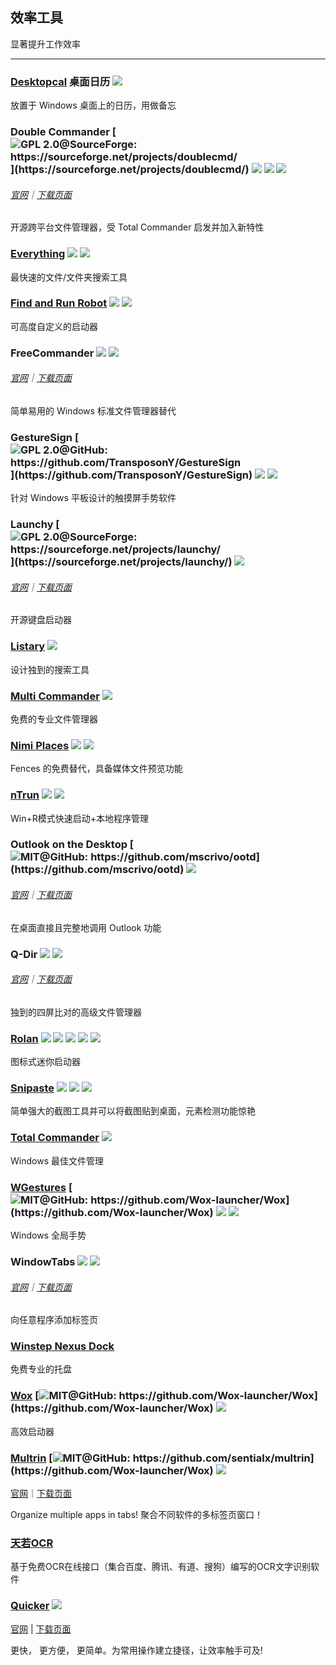 ## 效率工具

显著提升工作效率

---

### [Desktopcal](http://www.desktopcal.com/) 桌面日历 ![](../assets/earth-globe.png)

放置于 Windows 桌面上的日历，用做备忘

### Double Commander [![](../assets/open-source-icon.png "GPL 2.0@SourceForge: https://sourceforge.net/projects/doublecmd/")](https://sourceforge.net/projects/doublecmd/) ![](../assets/earth-globe.png) ![](../assets/usb.png) ![](../assets/multi_platform.png)

###### [官网](https://doublecmd.sourceforge.io/)｜[下载页面](https://sourceforge.net/p/doublecmd/wiki/Download/)

开源跨平台文件管理器，受 Total Commander 启发并加入新特性

### [Everything](http://www.voidtools.com/) ![](../assets/earth-globe.png) ![](../assets/usb.png)

最快速的文件/文件夹搜索工具

### [Find and Run Robot](https://www.donationcoder.com/Software/Mouser/findrun/) ![](../assets/united-states.png) ![](../assets/usb.png)

可高度自定义的启动器

### FreeCommander ![](../assets/earth-globe.png) ![](../assets/usb.png)

###### [官网](http://freecommander.com/en/summary/)｜[下载页面](http://freecommander.com/en/downloads/)

简单易用的 Windows 标准文件管理器替代

### GestureSign [![](../assets/open-source-icon.png "GPL 2.0@GitHub: https://github.com/TransposonY/GestureSign")](https://github.com/TransposonY/GestureSign) ![](../assets/china.png)  ![](../assets/united-states.png)

针对 Windows 平板设计的触摸屏手势软件

### Launchy [![](../assets/open-source-icon.png "GPL 2.0@SourceForge: https://sourceforge.net/projects/launchy/")](https://sourceforge.net/projects/launchy/) ![](../assets/earth-globe.png)

###### [官网](http://www.launchy.net/)｜[下载页面](http://www.launchy.net/download.php)

开源键盘启动器

### [Listary](http://www.listary.com/) ![](../assets/earth-globe.png)

设计独到的搜索工具

### [Multi Commander](http://multicommander.com/) ![](../assets/earth-globe.png)

免费的专业文件管理器

### [Nimi Places](http://mynimi.net/Projects/Nimi-Places/) ![](../assets/united-states.png) ![](../assets/usb.png)

Fences 的免费替代，具备媒体文件预览功能

### [nTrun](http://www.ntrun.com/) ![](../assets/china.png) ![](../assets/usb.png)

Win+R模式快速启动+本地程序管理

### Outlook on the Desktop [![](../assets/open-source-icon.png "MIT@GitHub: https://github.com/mscrivo/ootd")](https://github.com/mscrivo/ootd) ![](../assets/united-states.png)

###### [官网](https://outlookonthedesktop.com/)｜[下载页面](https://outlookonthedesktop.com/download)

在桌面直接且完整地调用 Outlook 功能

### Q-Dir ![](../assets/earth-globe.png) ![](../assets/usb.png)

###### [官网](http://www.softwareok.com/?seite=Freeware/Q-Dir)｜[下载页面](http://www.softwareok.com/?Download=Q-Dir)

独到的四屏比对的高级文件管理器

### [Rolan](http://www.irolan.com/) ![](../assets/china.png)  ![](../assets/united-states.png)  ![](../assets/hong-kong.png)  ![](../assets/japan.png) ![](../assets/usb.png)

图标式迷你启动器

### [Snipaste](https://snipaste.com/) ![](../assets/earth-globe.png) ![](../assets/usb.png) ![](../assets/windows-store.png)

简单强大的截图工具并可以将截图贴到桌面，元素检测功能惊艳

### [Total Commander](https://www.ghisler.com/) ![](../assets/earth-globe.png)

Windows 最佳文件管理

### [WGestures](http://www.yingdev.com/projects/wgestures) [![](../assets/open-source-icon.png "MIT@GitHub: https://github.com/Wox-launcher/Wox")](https://github.com/Wox-launcher/Wox) ![](../assets/china.png) ![](../assets/united-states.png)

Windows 全局手势

### WindowTabs ![](../assets/earth-globe.png) ![](../assets/usb.png)

###### [官网](http://windowtabs.com/)｜[下载页面](http://windowtabs.com/download/)

向任意程序添加标签页

### [Winstep Nexus Dock](http://www.winstep.net/nexus.asp)

免费专业的托盘

### [Wox](<http://www.wox.one/>) [![](../assets/open-source-icon.png "MIT@GitHub: https://github.com/Wox-launcher/Wox")](https://github.com/Wox-launcher/Wox) ![](../assets/earth-globe.png)

高效启动器

### [Multrin](https://github.com/sentialx/multrin) [![](../assets/open-source-icon.png "MIT@GitHub: https://github.com/sentialx/multrin")](https://github.com/Wox-launcher/Wox) ![](../assets/earth-globe.png)

[官网](https://github.com/sentialx/multrin)｜[下载页面](<https://github.com/sentialx/multrin/releases>)

Organize multiple apps in tabs! 聚合不同软件的多标签页窗口！

### [天若OCR](<https://www.52pojie.cn/thread-692917-1-1.html>)

基于免费OCR在线接口（集合百度、腾讯、有道、搜狗）编写的OCR文字识别软件

### [Quicker](<https://getquicker.net/>) ![](../assets/china.png)

[官网](<https://getquicker.net/>) | [下载页面](<https://getquicker.net/Download>)

更快， 更方便， 更简单。为常用操作建立捷径，让效率触手可及!

